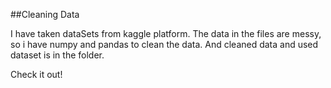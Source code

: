 ##Cleaning Data

I have taken dataSets from kaggle platform. The data in the files are messy, so i have numpy and pandas to clean the data. And cleaned data and used dataset is in the folder. 

Check it out!
